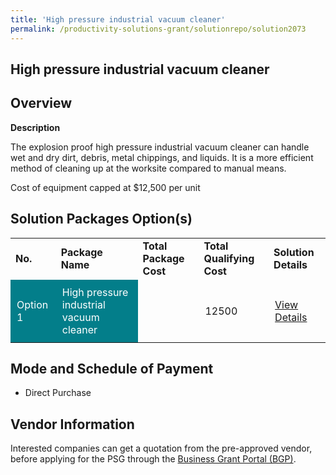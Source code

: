 ```yaml
---
title: 'High pressure industrial vacuum cleaner'
permalink: /productivity-solutions-grant/solutionrepo/solution2073
---
```


## High pressure industrial vacuum cleaner

## Overview

**Description**

The explosion proof high pressure industrial vacuum cleaner can handle wet and dry dirt, debris, metal chippings, and liquids. It is a more efficient method of cleaning up at the worksite compared to manual means. 

Cost of equipment capped at $12,500 per unit 

## Solution Packages Option(s)

<table>
<tr>
<td><b>No.</b></td>
<td><b>Package Name</b></td>
<td><b>Total Package Cost</b></td>
<td><b>Total Qualifying Cost</b></td>
<td><b>Solution Details</b></td>
</tr>
<tr>
<td style='padding: 10px; background-color: #037E8A; color: #FFFFFF;'>Option 1</td>
<td style='padding: 10px; background-color: #037E8A; color: #FFFFFF;'>High pressure industrial vacuum cleaner</td>
<td style='padding: 10px;'></td>
<td style='padding: 10px;'>12500</td>
<td style='padding: 10px;'><a href='' target='_blank'>View Details</a></td>
</tr>
</table>

## Mode and Schedule of Payment

 - Direct Purchase

## Vendor Information

 

Interested companies can get a quotation from the pre-approved vendor, before applying for the PSG through the <a href='https://www.businessgrants.gov.sg/' target='_blank' rel='noopener'>Business Grant Portal (BGP)</a>.

<script src="/jquery/resize-tables.js"></script>
